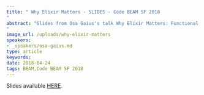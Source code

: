 ```yaml
---
title: " Why Elixir Matters - SLIDES - Code BEAM SF 2018
"
abstract: "Slides from Osa Gaius's talk Why Elixir Matters: Functional Programming and Web Performance in the 21st Century - Code BEAM SF 2018.
"
image_url: /uploads/why-elixir-matters
speakers:
- _speakers/osa-gaius.md
type: article
keywords: 
date: 2018-04-24
tags: BEAM,Code BEAM SF 2018
---
```


Slides available <a href="/uploads/media/default/0001/01/95d5495f7337a02357bd00eb218736e32f3e811a.pdf" target="_blank">HERE</a>.
